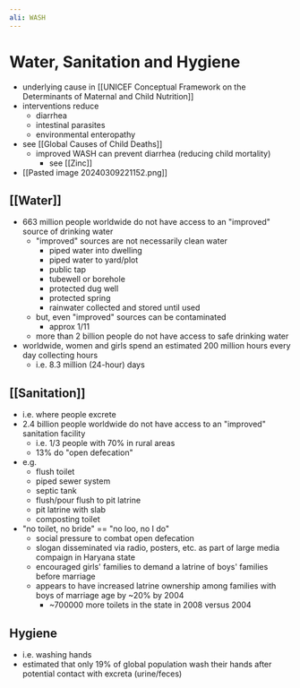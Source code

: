 ```yaml
---
ali: WASH
---
```

# Water, Sanitation and Hygiene
- underlying cause in [[UNICEF Conceptual Framework on the Determinants of Maternal and Child Nutrition]]
- interventions reduce
	- diarrhea
	- intestinal parasites
	- environmental enteropathy
- see [[Global Causes of Child Deaths]]
	- improved WASH can prevent diarrhea (reducing child mortality)
		- see [[Zinc]]
- [[Pasted image 20240309221152.png]]
## [[Water]]
- 663 million people worldwide do not have access to an "improved" source of drinking water
	- "improved" sources are not necessarily clean water
		- piped water into dwelling
		- piped water to yard/plot
		- public tap
		- tubewell or borehole
		- protected dug well
		- protected spring
		- rainwater collected and stored until used
	- but, even "improved" sources can be contaminated
		- approx 1/11
	- more than 2 billion people do not have access to safe drinking water
- worldwide, women and girls spend an estimated 200 million hours every day collecting hours
	- i.e. 8.3 million (24-hour) days
## [[Sanitation]]
- i.e. where people excrete
- 2.4 billion people worldwide do not have access to an "improved" sanitation facility
	- i.e. 1/3 people with 70% in rural areas
	- 13% do "open defecation"
- e.g.
	- flush toilet
	- piped sewer system
	- septic tank
	- flush/pour flush to pit latrine
	- pit latrine with slab
	- composting toilet
- "no toilet, no bride" == "no loo, no I do"
	- social pressure to combat open defecation
	- slogan disseminated via radio, posters, etc. as part of large media compaign in Haryana state
	- encouraged girls' families to demand a latrine of boys' families before marriage
	- appears to have increased latrine ownership among families with boys of marriage age by ~20% by 2004
		- ~700000 more toilets in the state in 2008 versus 2004
## Hygiene
- i.e. washing hands
- estimated that only 19% of global population wash their hands after potential contact with excreta (urine/feces)